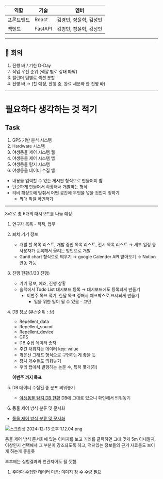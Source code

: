 | 역할    | 기술      | 멤버            |
| ----- | ------- | ------------- |
| 프론트엔드 | React   | 김경민, 장윤혁, 김성인 |
| 백엔드   | FastAPI | 김경민, 장윤혁, 김성인 |

---
## 📌 회의

1. 진행 바 / 기한 D-Day
2. 작업 우선 순위 (색깔 별로 상태 파악)
3. 캘린더 팀별로 섹션 분할 
4. 진행 바 → (할 예정, 진행 중, 완료 세분화 한 진행 바)

---

# 필요하다 생각하는 것 적기

## Task

1. GPS 기반 분석 시스템
2. Hardware 시스템
3. 야생동물 제어 시스템 웹
4. 야생동물 제어 시스템 앱
5. 야생동물 탐지 시스템
6. 야생동물 데이터 수집 앱
- 내용을 입력할 수 있는 게시판 형식으로 만들어야 함
- 단순하게 만들어서 확장해서 개발하는 형식
- 티비 해상도에 맞춰서 어떤 공간에 무엇을 넣을 것인지 정하기
    - 최대 픽셀 확인하기

---

3x2로 총 6개의 대시보드를 나눌 예정

1. 연구자 목록 - 직책, 업무
2. 퇴치 기기 정보
    - 개발 할 목록 리스트, 개발 중인 목록 리스트, 전시 목록 리스트 → 세부 일정 등 사용자가 등록해서 올리는 방안으로 개발
    - Gantt chart 형식으로 띄우기 → google Calender API 받아오기 → Notion연동 가능
3. 진행 현황(1/23 진행)
    - 기기 정보, 에러, 진행 상황
    - 슬랙에서 Todo List 대시보드 등록 → 대시보드에도 등록되게 만들기
        - 이번주 목표 적기, 한달 목표 정해서 체크박스로 표시되게 만들기
            - 일을 위한 일이 될 수 있음 - 고민
4. DB 정보 (우선순위 : 상)
    - Repellent_data
    - Repellent_sound
    - Repellent_device
    - GPS
    - DB 수집 데이터 숫자
    - 주간 채워지는 데이터 key: value
    - 꺾은선 그래프 형식으로 구현하는게 좋을 듯
    - 장치 개수들도 띄워놓기
    - 우리 랩에서 발행하는 논문 수, 특허 몇개(하)
    
    **이번주 까지 목표**
    
5. DB 데이터 수집된 종 분포 띄워놓기
    - [야생동물 탐지 DB 현황](https://www.notion.so/DB-12cec508cf3c8066add2e330936dbfd9?pvs=21) DB에 그대로 있으니 확인해서 띄워놓기
6. 동물 제어 방식 분류 및 문서화
- [동물 제어 방식 분류 및 문서화](https://www.notion.so/12cec508cf3c8025891eda23dacc3ea5?pvs=21)

![스크린샷 2024-12-13 오후 1.12.04.png](https://prod-files-secure.s3.us-west-2.amazonaws.com/cf1b9a2e-73cc-4306-9f46-08388495ea0e/36308058-d660-47fd-82c7-e9375717d3b1/%E1%84%89%E1%85%B3%E1%84%8F%E1%85%B3%E1%84%85%E1%85%B5%E1%86%AB%E1%84%89%E1%85%A3%E1%86%BA_2024-12-13_%E1%84%8B%E1%85%A9%E1%84%92%E1%85%AE_1.12.04.png)

동물 제어 방식 문서화에 있는 이미지를 보고 거리를 클릭하면 그에 맞게 5m 이내일지, 이상인지 선택해서 그 부분이 강조되도록 하고, 적혀있는 정보들의 근거 자료들도 보이게 하는게 좋을듯

추후에는 실험결과와 연관지어도 될 듯함.

1. 주마다 수집한 데이터 이름: 이미지 장 수 수량 필요
